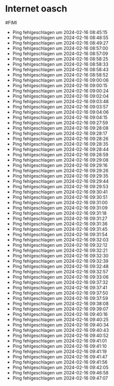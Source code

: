 # Internet oasch
#FIMI 

- Ping fehlgeschlagen um 2024-02-16 08:45:15
- Ping fehlgeschlagen um 2024-02-16 08:48:55
- Ping fehlgeschlagen um 2024-02-16 08:49:27
- Ping fehlgeschlagen um 2024-02-16 08:57:00
- Ping fehlgeschlagen um 2024-02-16 08:57:09
- Ping fehlgeschlagen um 2024-02-16 08:58:25
- Ping fehlgeschlagen um 2024-02-16 08:58:33
- Ping fehlgeschlagen um 2024-02-16 08:58:43
- Ping fehlgeschlagen um 2024-02-16 08:58:52
- Ping fehlgeschlagen um 2024-02-16 09:00:06
- Ping fehlgeschlagen um 2024-02-16 09:00:15
- Ping fehlgeschlagen um 2024-02-16 09:00:24
- Ping fehlgeschlagen um 2024-02-16 09:02:04
- Ping fehlgeschlagen um 2024-02-16 09:03:48
- Ping fehlgeschlagen um 2024-02-16 09:03:57
- Ping fehlgeschlagen um 2024-02-16 09:04:06
- Ping fehlgeschlagen um 2024-02-16 09:04:15
- Ping fehlgeschlagen um 2024-02-16 09:27:59
- Ping fehlgeschlagen um 2024-02-16 09:28:08
- Ping fehlgeschlagen um 2024-02-16 09:28:17
- Ping fehlgeschlagen um 2024-02-16 09:28:26
- Ping fehlgeschlagen um 2024-02-16 09:28:35
- Ping fehlgeschlagen um 2024-02-16 09:28:44
- Ping fehlgeschlagen um 2024-02-16 09:28:59
- Ping fehlgeschlagen um 2024-02-16 09:29:08
- Ping fehlgeschlagen um 2024-02-16 09:29:16
- Ping fehlgeschlagen um 2024-02-16 09:29:26
- Ping fehlgeschlagen um 2024-02-16 09:29:35
- Ping fehlgeschlagen um 2024-02-16 09:29:44
- Ping fehlgeschlagen um 2024-02-16 09:29:53
- Ping fehlgeschlagen um 2024-02-16 09:30:41
- Ping fehlgeschlagen um 2024-02-16 09:30:51
- Ping fehlgeschlagen um 2024-02-16 09:31:00
- Ping fehlgeschlagen um 2024-02-16 09:31:09
- Ping fehlgeschlagen um 2024-02-16 09:31:18
- Ping fehlgeschlagen um 2024-02-16 09:31:27
- Ping fehlgeschlagen um 2024-02-16 09:31:36
- Ping fehlgeschlagen um 2024-02-16 09:31:45
- Ping fehlgeschlagen um 2024-02-16 09:31:54
- Ping fehlgeschlagen um 2024-02-16 09:32:03
- Ping fehlgeschlagen um 2024-02-16 09:32:12
- Ping fehlgeschlagen um 2024-02-16 09:32:21
- Ping fehlgeschlagen um 2024-02-16 09:32:30
- Ping fehlgeschlagen um 2024-02-16 09:32:39
- Ping fehlgeschlagen um 2024-02-16 09:32:48
- Ping fehlgeschlagen um 2024-02-16 09:32:57
- Ping fehlgeschlagen um 2024-02-16 09:33:06
- Ping fehlgeschlagen um 2024-02-16 09:37:32
- Ping fehlgeschlagen um 2024-02-16 09:37:41
- Ping fehlgeschlagen um 2024-02-16 09:37:50
- Ping fehlgeschlagen um 2024-02-16 09:37:59
- Ping fehlgeschlagen um 2024-02-16 09:38:08
- Ping fehlgeschlagen um 2024-02-16 09:39:07
- Ping fehlgeschlagen um 2024-02-16 09:40:16
- Ping fehlgeschlagen um 2024-02-16 09:40:25
- Ping fehlgeschlagen um 2024-02-16 09:40:34
- Ping fehlgeschlagen um 2024-02-16 09:40:43
- Ping fehlgeschlagen um 2024-02-16 09:40:52
- Ping fehlgeschlagen um 2024-02-16 09:41:01
- Ping fehlgeschlagen um 2024-02-16 09:41:10
- Ping fehlgeschlagen um 2024-02-16 09:41:19
- Ping fehlgeschlagen um 2024-02-16 09:41:47
- Ping fehlgeschlagen um 2024-02-16 09:41:56
- Ping fehlgeschlagen um 2024-02-16 09:42:05
- Ping fehlgeschlagen um 2024-02-16 09:46:58
- Ping fehlgeschlagen um 2024-02-16 09:47:07
